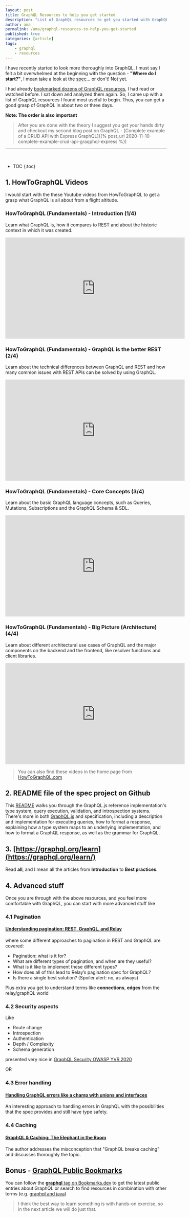 ```yaml
---
layout: post
title: GraphQL Resources to help you get started
description: "List of GraphQL resources to get you started with GraphQL, from beginner to advanced - the order is important."
author: ama
permalink: /ama/graphql-resources-to-help-you-get-started
published: true
categories: [article]
tags:
    - graphql
    - resources
---
```


I have recently started to look more thoroughly into GraphQL.
 I must say I felt a bit overwhelmed at the beginning with the question - **"Where do I start?"**,
  I mean take a look at the [spec](https://spec.graphql.org/draft)... or don't! Not yet.

I had already [bookmarked dozens of GraphQL resources](https://www.bookmarks.dev/search?q=%5Bgraphql%5D%20user:33d22b0e-9474-46b3-9da4-b1fb5d273abc&sd=public-bookmarks),
 I had read or watched before. I sat down and analyzed them again.  So, I came up with a list of GraphQL resources I found most useful to begin.
  Thus, you can get a good grasp of GraphQL in about two or three days.

<p class="note_normal">
    <strong>Note: The order is also important</strong>
</p>

> After you are done with the theory I suggest you get your hands dirty and checkout  my second blog post on GraphQL -
> [Complete example of a CRUD API with Express GraphQL]({% post_url 2020-11-10-complete-example-crud-api-graqphql-express %})

<hr>
<br/>

* TOC
{:toc}

<!--more-->

## 1. HowToGraphQL Videos
I would start with the these Youtube videos from HowToGraphQL to get a grasp what GraphQL is all about from a flight altitude.

### HowToGraphQL (Fundamentals) - Introduction (1/4)
Learn what GraphQL is, how it compares to REST and about the historic context in which it was created.

<iframe width="560" height="315" src="https://www.youtube.com/embed/oCT4HOJsUZQ" frameborder="0" allow="accelerometer; autoplay; clipboard-write; encrypted-media; gyroscope; picture-in-picture" allowfullscreen></iframe>

### HowToGraphQL (Fundamentals) - GraphQL is the better REST (2/4)
Learn about the technical differences between GraphQL and REST and how many common issues with REST APIs can be solved by using GraphQL.

<iframe width="560" height="315" src="https://www.youtube.com/embed/T571423fC68" frameborder="0" allow="accelerometer; autoplay; clipboard-write; encrypted-media; gyroscope; picture-in-picture" allowfullscreen></iframe>

### HowToGraphQL (Fundamentals) - Core Concepts (3/4)
Learn about the basic GraphQL language concepts, such as Queries, Mutations, Subscriptions and the GraphQL Schema & SDL.

<iframe width="560" height="315" src="https://www.youtube.com/embed/NeQfq0U5LnI" frameborder="0" allow="accelerometer; autoplay; clipboard-write; encrypted-media; gyroscope; picture-in-picture" allowfullscreen></iframe>

### HowToGraphQL (Fundamentals) - Big Picture (Architecture) (4/4)
Learn about different architectural use cases of GraphQL and the major components on the backend and the frontend, like resolver functions and client libraries.

<iframe width="560" height="315" src="https://www.youtube.com/embed/b7tMHnxzK34" frameborder="0" allow="accelerometer; autoplay; clipboard-write; encrypted-media; gyroscope; picture-in-picture" allowfullscreen></iframe>

> You can also find these videos in the home page from [HowToGraphQL.com](https://www.howtographql.com/)

## 2. README file of the spec project on Github
This [README](https://github.com/graphql/graphql-spec/blob/master/README.md) walks you through the GraphQL.js reference
 implementation's type system, query execution, validation, and introspection systems.
  There's more in both [GraphQL.js](https://github.com/graphql/graphql-js/) and specification,
   including a description and implementation for executing queries, how to format a response,
    explaining how a type system maps to an underlying implementation, and how to format a GraphQL response, as well as the grammar for GraphQL.

## 3. [https://graphql.org/learn](https://graphql.org/learn/)

Read **all**, and I mean all the articles from **Introduction** to **Best practices**.

## 4. Advanced stuff
Once you are through with the above resources, and you feel more comfortable with GraphQL, you can start with more advanced stuff like

### 4.1 Pagination
#### [Understanding pagination: REST, GraphQL, and Relay](https://www.apollographql.com/blog/understanding-pagination-rest-graphql-and-relay-b10f835549e7/)
 where some different approaches to pagination in REST and GraphQL are covered:

* Pagination: what is it for?
* What are different types of pagination, and when are they useful?
* What is it like to implement these different types?
* How does all of this lead to Relay’s pagination spec for GraphQL?
* Is there a single best solution? (Spoiler alert: no, as always)

Plus extra you get to understand terms like **connections**, **edges** from the relay/graphQL world

### 4.2 Security aspects

Like
* Route change
* Introspection
* Authentication
* Depth / Complexity
* Schema generation

presented very nice in
[GraphQL Security OWASP YVR 2020](https://owasp.org/www-chapter-vancouver/assets/presentations/2020-06_GraphQL_Security.pdf)

OR

### 4.3 Error handling

#### [Handling GraphQL errors like a champ with unions and interfaces](https://blog.logrocket.com/handling-graphql-errors-like-a-champ-with-unions-and-interfaces/)
An interesting approach to handling errors in GraphQL with the possibilities that the spec provides and still have type safety.

### 4.4 Caching
#### [GraphQL & Caching: The Elephant in the Room](https://www.apollographql.com/blog/graphql-caching-the-elephant-in-the-room-11a3df0c23ad/)
The author addresses the misconception that "GraphQL breaks caching" and discusses thoroughly the topic.


## Bonus - [GraphQL Public Bookmarks](https://github.com/BookmarksDev/bookmarks/blob/master/tagged/graphql.md)
You can follow the  [**graphql** tag on Bookmarks.dev](https://www.bookmarks.dev/t/graphql)
to get the latest public entries about GraphQL or search to find resources in combination with other terms
(e.g. [graphql and java](https://www.bookmarks.dev/search?q=%5Bgraphql%5D%20java&sd=public-bookmarks&page=1&include=all))

> I think the best way to learn something is with hands-on exercise, so in the next article we will do just that.


